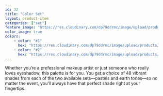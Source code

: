 ```yaml
---
id: 32
title: "Color Set"
layout: product-item
categories: ["set"]
feature_image: "https://res.cloudinary.com/dp79ddrmc/image/upload/products/colorSet.jpg"
color_image: true
colors:
    - color: "#1"
      hex: "https://res.cloudinary.com/dp79ddrmc/image/upload/products/colorSet1.jpg"
    - color: "#2"
      hex: "https://res.cloudinary.com/dp79ddrmc/image/upload/products/colorSet2.jpg"
---
```

Whether you’re a professional makeup artist or just someone who really loves eyeshadow, this palette is for you. You get a choice of 48 vibrant shades from each of the two available sets—pastels and earth tones—so no matter the event, you’ll always have that perfect shade right at your fingertips.